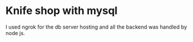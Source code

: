 # Knife shop with mysql

I used ngrok for the db server hosting and all the backend was handled by node js.

